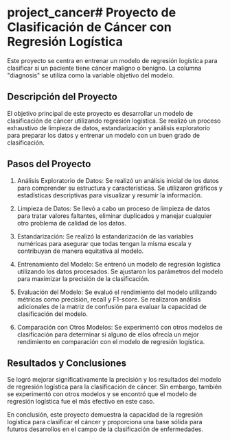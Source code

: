 # project_cancer# Proyecto de Clasificación de Cáncer con Regresión Logística

Este proyecto se centra en entrenar un modelo de regresión logística para clasificar si un paciente tiene cáncer maligno o benigno. La columna "diagnosis" se utiliza como la variable objetivo del modelo.

## Descripción del Proyecto

El objetivo principal de este proyecto es desarrollar un modelo de clasificación de cáncer utilizando regresión logística. Se realizó un proceso exhaustivo de limpieza de datos, estandarización y análisis exploratorio para preparar los datos y entrenar un modelo con un buen grado de clasificación.

## Pasos del Proyecto

1. Análisis Exploratorio de Datos: Se realizó un análisis inicial de los datos para comprender su estructura y características. Se utilizaron gráficos y estadísticas descriptivas para visualizar y resumir la información.

2. Limpieza de Datos: Se llevó a cabo un proceso de limpieza de datos para tratar valores faltantes, eliminar duplicados y manejar cualquier otro problema de calidad de los datos.

3. Estandarización: Se realizó la estandarización de las variables numéricas para asegurar que todas tengan la misma escala y contribuyan de manera equitativa al modelo.

4. Entrenamiento del Modelo: Se entrenó un modelo de regresión logística utilizando los datos procesados. Se ajustaron los parámetros del modelo para maximizar la precisión de la clasificación.

5. Evaluación del Modelo: Se evaluó el rendimiento del modelo utilizando métricas como precisión, recall y F1-score. Se realizaron análisis adicionales de la matriz de confusión para evaluar la capacidad de clasificación del modelo.

6. Comparación con Otros Modelos: Se experimentó con otros modelos de clasificación para determinar si alguno de ellos ofrecía un mejor rendimiento en comparación con el modelo de regresión logística.

## Resultados y Conclusiones

Se logró mejorar significativamente la precisión y los resultados del modelo de regresión logística para la clasificación de cáncer. Sin embargo, también se experimentó con otros modelos y se encontró que el modelo de regresión logística fue el más efectivo en este caso.

En conclusión, este proyecto demuestra la capacidad de la regresión logística para clasificar el cáncer y proporciona una base sólida para futuros desarrollos en el campo de la clasificación de enfermedades.